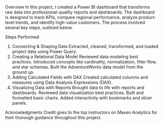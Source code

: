 Overview
In this project, I created a Power BI dashboard that transforms raw data into professional-quality reports and dashboards. The dashboard is designed to track KPIs, compare regional performance, analyze product-level trends, and identify high-value customers. The process involved several key steps, outlined below.

Steps Performed
1. Connecting & Shaping Data
Extracted, cleaned, transformed, and loaded project data using Power Query.
2. Creating a Relational Data Model
Reviewed data modeling best practices.
Introduced concepts like cardinality, normalization, filter flow, and star schemas.
Built the AdventureWorks data model from the ground up.
3. Adding Calculated Fields with DAX
Created calculated columns and measures using Data Analysis Expressions (DAX).
4. Visualizing Data with Reports
Brought data to life with reports and dashboards.
Reviewed data visualization best practices.
Built and formatted basic charts.
Added interactivity with bookmarks and slicer panels.

Acknowledgments
Credit goes to the top instructors on Maven Analytics for their thorough guidance throughout this project.

